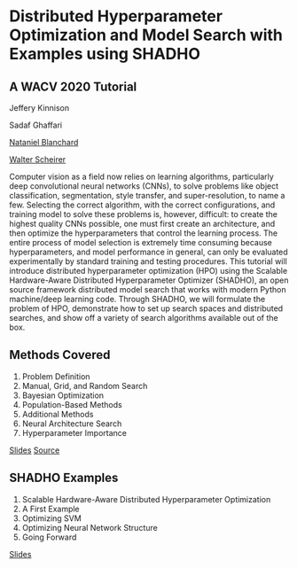 # Distributed Hyperparameter Optimization and Model Search with Examples using SHADHO

## A WACV 2020 Tutorial

Jeffery Kinnison

Sadaf Ghaffari

[Nataniel Blanchard](https://sites.google.com/view/nathanieltblanchard)

[Walter Scheirer](https://www.wjscheirer.com/)

Computer vision as a field now relies on learning algorithms, particularly deep convolutional neural networks (CNNs), to solve problems like object classification, segmentation, style transfer, and super-resolution, to name a few. Selecting the correct algorithm, with the correct configurations, and training model to solve these problems is, however, difficult: to create the highest quality CNNs possible, one must first create an architecture, and then optimize the hyperparameters that control the learning process. The entire process of model selection is extremely time consuming because hyperparameters, and model performance in general, can only be evaluated experimentally by standard training and testing procedures. This tutorial will introduce distributed hyperparameter optimization (HPO) using the Scalable Hardware-Aware Distributed Hyperparameter Optimizer (SHADHO), an open source framework distributed model search that works with modern Python machine/deep learning code. Through SHADHO, we will formulate the problem of HPO, demonstrate how to set up search spaces and distributed searches, and show off a variety of search algorithms available out of the box.

## Methods Covered

1. Problem Definition
2. Manual, Grid, and Random Search
3. Bayesian Optimization
4. Population-Based Methods
5. Additional Methods
6. Neural Architecture Search
7. Hyperparameter Importance

[Slides](https://jeffkinnison.github.io/shadho-tutorial/files/)
[Source](https://github.com/jeffkinnison/shadho-tutorial)

## SHADHO Examples

1. Scalable Hardware-Aware Distributed Hyperparameter Optimization
2. A First Example
3. Optimizing SVM
4. Optimizing Neural Network Structure
5. Going Forward

[Slides](https://jeffkinnison.github.io/shadho-tutorial/files/)

